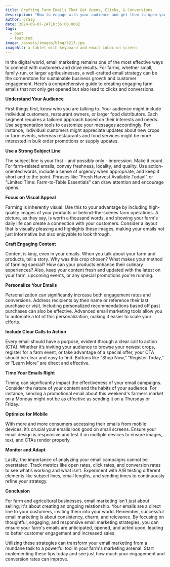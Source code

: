 ```yaml
---
title: Crafting Farm Emails That Get Opens, Clicks, & Conversions
description: "How to engage with your audience and get them to open your emails! "
author: Craig
date: 2024-09-07-24T10:36:00.000Z
tags:
  - post
  - featured
image: /assets/images/blog/3213.jpg
imageAlt: a tablet with keyboard and email inbox on screen
---
```



In the digital world, email marketing remains one of the most effective ways to connect with customers and drive results. For farms, whether small, family-run, or larger agribusinesses, a well-crafted email strategy can be the cornerstone for sustainable business growth and customer engagement. Here’s a comprehensive guide to creating engaging farm emails that not only get opened but also lead to clicks and conversions.

**Understand Your Audience**

First things first, know who you are talking to. Your audience might include individual customers, restaurant owners, or larger food distributors. Each segment requires a tailored approach based on their interests and needs. Use segmentation tools to customize your messages accordingly. For instance, individual customers might appreciate updates about new crops or farm events, whereas restaurants and food services might be more interested in bulk order promotions or supply updates.

**Use a Strong Subject Line**

The subject line is your first - and possibly only - impression. Make it count. For farm-related emails, convey freshness, locality, and quality. Use action-oriented words, include a sense of urgency when appropriate, and keep it short and to the point. Phrases like "Fresh Harvest Available Today!" or "Limited Time: Farm-to-Table Essentials" can draw attention and encourage opens.

**Focus on Visual Appeal**

Farming is inherently visual. Use this to your advantage by including high-quality images of your products or behind-the-scenes farm operations. A picture, as they say, is worth a thousand words, and showing your farm's daily life can create a connection with your customers. Consider a layout that is visually pleasing and highlights these images, making your emails not just informative but also enjoyable to look through.

**Craft Engaging Content**

Content is king, even in your emails. When you talk about your farm and products, tell a story. Why was this crop chosen? What makes your method of farming special? How can your products enhance their culinary experiences? Also, keep your content fresh and updated with the latest on your farm, upcoming events, or any special promotions you're running.

**Personalize Your Emails**

Personalization can significantly increase both engagement rates and conversions. Address recipients by their name or reference their last purchase or visit. Including personalized recommendations based off past purchases can also be effective. Advanced email marketing tools allow you to automate a lot of this personalization, making it easier to scale your efforts.

**Include Clear Calls to Action**

Every email should have a purpose, evident through a clear call to action (CTA). Whether it’s inviting your audience to browse your newest crops, register for a farm event, or take advantage of a special offer, your CTA should be clear and easy to find. Buttons like “Shop Now,” “Register Today,” or “Learn More” are direct and effective.

**Time Your Emails Right**

Timing can significantly impact the effectiveness of your email campaigns. Consider the nature of your content and the habits of your audience. For instance, sending a promotional email about this weekend's farmers market on a Monday might not be as effective as sending it on a Thursday or Friday.

**Optimize for Mobile**

With more and more consumers accessing their emails from mobile devices, it’s crucial your emails look good on small screens. Ensure your email design is responsive and test it on multiple devices to ensure images, text, and CTAs render properly.

**Monitor and Adapt**

Lastly, the importance of analyzing your email campaigns cannot be overstated. Track metrics like open rates, click rates, and conversion rates to see what’s working and what isn’t. Experiment with A/B testing different elements like subject lines, email lengths, and sending times to continuously refine your strategy.

**Conclusion**

For farm and agricultural businesses, email marketing isn't just about selling; it's about creating an ongoing relationship. Your emails are a direct line to your customers, inviting them into your world. Remember, successful email marketing is about consistency, charm, and relevance. By focusing on thoughtful, engaging, and responsive email marketing strategies, you can ensure your farm's emails are anticipated, opened, and acted upon, leading to better customer engagement and increased sales.

Utilizing these strategies can transform your email marketing from a mundane task to a powerful tool in your farm's marketing arsenal. Start implementing these tips today and see just how much your engagement and conversion rates can improve.
